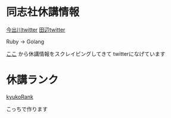# 同志社休講情報

[今出川twitter](https://twitter.com/kyuko_imadegawa)
[田辺twitter](https://twitter.com/kyuko_tanabe)


Ruby -> Golang

[ここ](http://duet.doshisha.ac.jp/kyuko/i/)
から休講情報をスクレイピングしてきて
twitterになげています

# 休講ランク

[kyukoRank](https://github.com/g-hyoga/kyukoRank)

こっちで作ります
